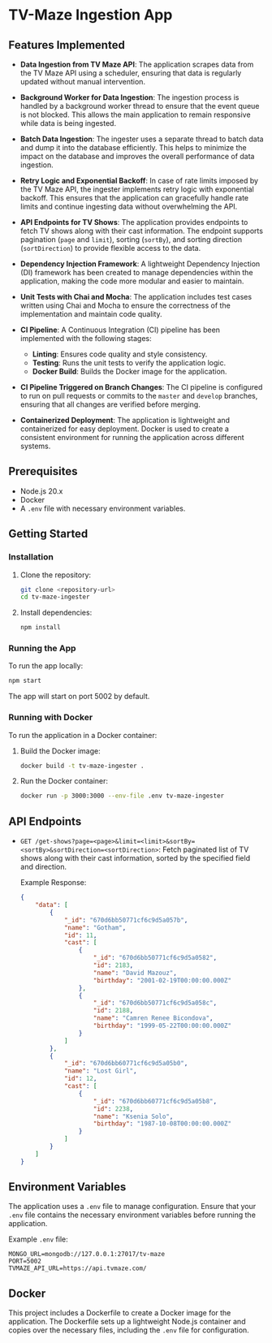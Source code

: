 # TV-Maze Ingestion App

## Features Implemented

- **Data Ingestion from TV Maze API**: The application scrapes data from the TV Maze API using a scheduler, ensuring that data is regularly updated without manual intervention.

- **Background Worker for Data Ingestion**: The ingestion process is handled by a background worker thread to ensure that the event queue is not blocked. This allows the main application to remain responsive while data is being ingested.

- **Batch Data Ingestion**: The ingester uses a separate thread to batch data and dump it into the database efficiently. This helps to minimize the impact on the database and improves the overall performance of data ingestion.

- **Retry Logic and Exponential Backoff**: In case of rate limits imposed by the TV Maze API, the ingester implements retry logic with exponential backoff. This ensures that the application can gracefully handle rate limits and continue ingesting data without overwhelming the API.

- **API Endpoints for TV Shows**: The application provides endpoints to fetch TV shows along with their cast information. The endpoint supports pagination (`page` and `limit`), sorting (`sortBy`), and sorting direction (`sortDirection`) to provide flexible access to the data.

- **Dependency Injection Framework**: A lightweight Dependency Injection (DI) framework has been created to manage dependencies within the application, making the code more modular and easier to maintain.

- **Unit Tests with Chai and Mocha**: The application includes test cases written using Chai and Mocha to ensure the correctness of the implementation and maintain code quality.

- **CI Pipeline**: A Continuous Integration (CI) pipeline has been implemented with the following stages:
  - **Linting**: Ensures code quality and style consistency.
  - **Testing**: Runs the unit tests to verify the application logic.
  - **Docker Build**: Builds the Docker image for the application.

- **CI Pipeline Triggered on Branch Changes**: The CI pipeline is configured to run on pull requests or commits to the `master` and `develop` branches, ensuring that all changes are verified before merging.

- **Containerized Deployment**: The application is lightweight and containerized for easy deployment. Docker is used to create a consistent environment for running the application across different systems.

## Prerequisites

- Node.js 20.x
- Docker
- A `.env` file with necessary environment variables.

## Getting Started

### Installation

1. Clone the repository:
   ```bash
   git clone <repository-url>
   cd tv-maze-ingester
   ```

2. Install dependencies:
   ```bash
   npm install
   ```

### Running the App

To run the app locally:

```bash
npm start
```

The app will start on port 5002 by default.

### Running with Docker

To run the application in a Docker container:

1. Build the Docker image:
   ```bash
   docker build -t tv-maze-ingester .
   ```

2. Run the Docker container:
   ```bash
   docker run -p 3000:3000 --env-file .env tv-maze-ingester
   ```

## API Endpoints

- `GET /get-shows?page=<page>&limit=<limit>&sortBy=<sortBy>&sortDirection=<sortDirection>`: Fetch paginated list of TV shows along with their cast information, sorted by the specified field and direction.

  Example Response:
  ```json
  {
      "data": [
          {
              "_id": "670d6bb50771cf6c9d5a057b",
              "name": "Gotham",
              "id": 11,
              "cast": [
                  {
                      "_id": "670d6bb50771cf6c9d5a0582",
                      "id": 2183,
                      "name": "David Mazouz",
                      "birthday": "2001-02-19T00:00:00.000Z"
                  },
                  {
                      "_id": "670d6bb50771cf6c9d5a058c",
                      "id": 2188,
                      "name": "Camren Renee Bicondova",
                      "birthday": "1999-05-22T00:00:00.000Z"
                  }
              ]
          },
          {
              "_id": "670d6bb60771cf6c9d5a05b0",
              "name": "Lost Girl",
              "id": 12,
              "cast": [
                  {
                      "_id": "670d6bb60771cf6c9d5a05b8",
                      "id": 2238,
                      "name": "Ksenia Solo",
                      "birthday": "1987-10-08T00:00:00.000Z"
                  }
              ]
          }
      ]
  }
  ```

## Environment Variables

The application uses a `.env` file to manage configuration. Ensure that your `.env` file contains the necessary environment variables before running the application.

Example `.env` file:
```
MONGO_URL=mongodb://127.0.0.1:27017/tv-maze
PORT=5002
TVMAZE_API_URL=https://api.tvmaze.com/
```

## Docker

This project includes a Dockerfile to create a Docker image for the application. The Dockerfile sets up a lightweight Node.js container and copies over the necessary files, including the `.env` file for configuration.

